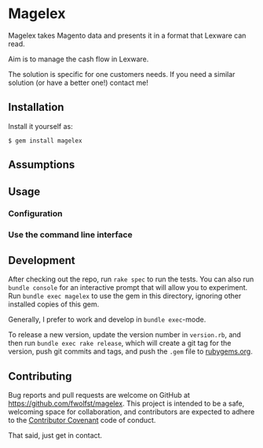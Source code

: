 # Magelex

Magelex takes Magento data and presents it in a format that Lexware can read.

Aim is to manage the cash flow in Lexware.

The solution is specific for one customers needs.  If you need a similar solution (or have a better one!) contact me!

## Installation

Install it yourself as:

    $ gem install magelex

## Assumptions

## Usage

### Configuration

### Use the command line interface

## Development

After checking out the repo, run `rake spec` to run the tests. You can also run `bundle console` for an interactive prompt that will allow you to experiment. Run `bundle exec magelex` to use the gem in this directory, ignoring other installed copies of this gem.

Generally, I prefer to work and develop in `bundle exec`-mode.

To release a new version, update the version number in `version.rb`, and then run `bundle exec rake release`, which will create a git tag for the version, push git commits and tags, and push the `.gem` file to [rubygems.org](https://rubygems.org).

## Contributing

Bug reports and pull requests are welcome on GitHub at https://github.com/fwolfst/magelex. This project is intended to be a safe, welcoming space for collaboration, and contributors are expected to adhere to the [Contributor Covenant](http://contributor-covenant.org) code of conduct.

That said, just get in contact.
